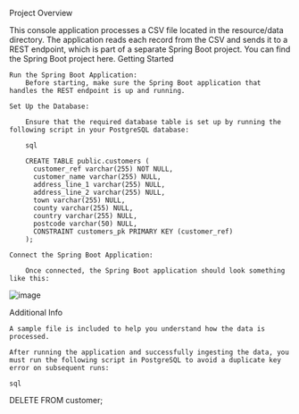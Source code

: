 Project Overview

This console application processes a CSV file located in the resource/data directory. The application reads each record from the CSV and sends it to a REST endpoint, which is part of a separate Spring Boot project. You can find the Spring Boot project here.
Getting Started

    Run the Spring Boot Application:
        Before starting, make sure the Spring Boot application that handles the REST endpoint is up and running.

    Set Up the Database:

        Ensure that the required database table is set up by running the following script in your PostgreSQL database:

        sql

        CREATE TABLE public.customers ( 
          customer_ref varchar(255) NOT NULL, 
          customer_name varchar(255) NULL, 
          address_line_1 varchar(255) NULL, 
          address_line_2 varchar(255) NULL, 
          town varchar(255) NULL, 
          county varchar(255) NULL, 
          country varchar(255) NULL,                   
          postcode varchar(50) NULL, 
          CONSTRAINT customers_pk PRIMARY KEY (customer_ref)
        );

    Connect the Spring Boot Application:

        Once connected, the Spring Boot application should look something like this:
![image](https://github.com/user-attachments/assets/64d5961c-427e-4011-a779-9bab7411fbdc)

Additional Info

    A sample file is included to help you understand how the data is processed.

    After running the application and successfully ingesting the data, you must run the following script in PostgreSQL to avoid a duplicate key error on subsequent runs:

    sql

DELETE FROM customer;

